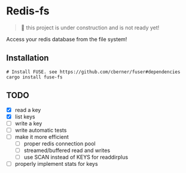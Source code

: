 # Redis-fs

> 🔨 this project is under construction and is not ready yet!

Access your redis database from the file system!


## Installation

```
# Install FUSE. see https://github.com/cberner/fuser#dependencies
cargo install fuse-fs
```



## TODO

- [x] read a key
- [x] list keys
- [ ] write a key
- [ ] write automatic tests
- [ ] make it more efficient
  - [ ] proper redis connection pool
  - [ ] streamed/buffered read and writes
  - [ ] use SCAN instead of KEYS for readdirplus
- [ ] properly implement stats for keys

